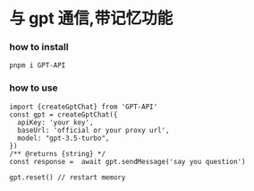 # 与 gpt 通信,带记忆功能

### how to install

```
pnpm i GPT-API
```

### how to use

```
import {createGptChat} from 'GPT-API'
const gpt = createGptChat({
  apiKey: 'your key',
  baseUrl: 'official or your proxy url',
  model: "gpt-3.5-turbo",
})
/** @returns {string} */
const response =  await gpt.sendMessage('say you question')

gpt.reset() // restart memory
```
